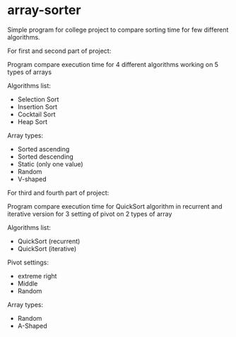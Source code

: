 # array-sorter
Simple program for college project to compare sorting time for few different algorithms. 

For first and second part of project:

Program compare execution time for 4 different algorithms working on 5 types of arrays

Algorithms list: 
- Selection Sort
- Insertion Sort
- Cocktail Sort
- Heap Sort

Array types:
- Sorted ascending
- Sorted descending
- Static (only one value)
- Random
- V-shaped

For third and fourth part of project:

Program compare execution time for QuickSort algorithm in recurrent and iterative version for 3 setting of pivot on 2 types of array

Algorithms list:
- QuickSort (recurrent)
- QuickSort (iterative)

Pivot settings:
- extreme right
- Middle
- Random

Array types:
- Random
- A-Shaped
